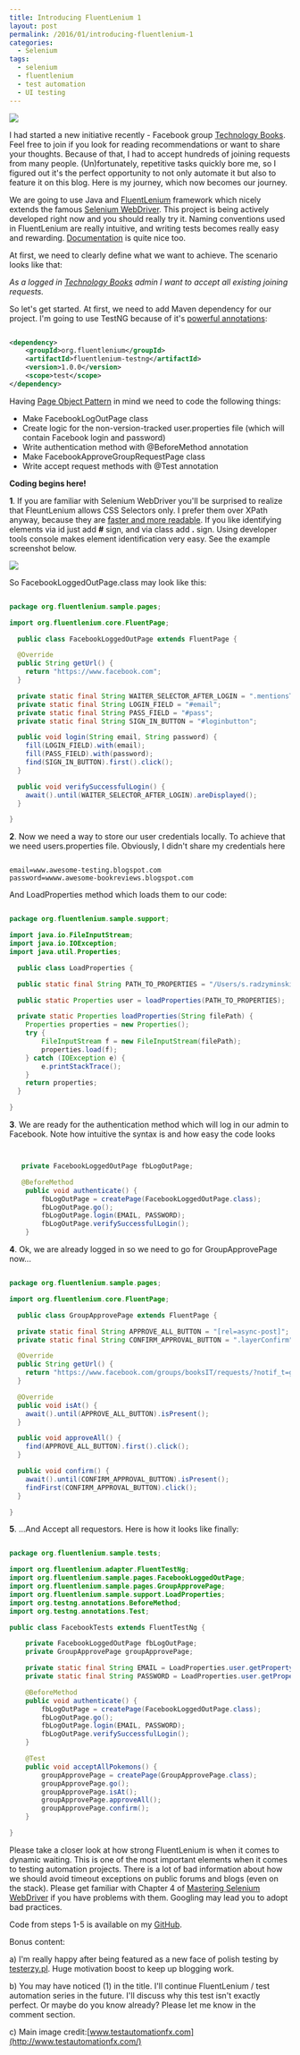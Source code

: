 ```yaml
---
title: Introducing FluentLenium 1
layout: post
permalink: /2016/01/introducing-fluentlenium-1
categories:
  - Selenium
tags:
  - selenium
  - fluentlenium
  - test automation
  - UI testing 
---
```


![](/images/blog/developer.png)

I had started a new initiative recently - Facebook group [Technology Books](https://www.facebook.com/groups/booksIT/). Feel free to join if you look for reading recommendations or want to share your thoughts. Because of that, I had to accept hundreds of joining requests from many people. (Un)fortunately, repetitive tasks quickly bore me, so I figured out it's the perfect opportunity to not only automate it but also to feature it on this blog. Here is my journey, which now becomes our journey.

We are going to use Java and [FluentLenium](https://github.com/FluentLenium/FluentLenium) framework which nicely extends the famous [Selenium WebDriver](http://www.seleniumhq.org/projects/webdriver/). This project is being actively developed right now and you should really try it. Naming conventions used in FluentLenium are really intuitive, and writing tests becomes really easy and rewarding. [Documentation](https://github.com/FluentLenium/FluentLenium/blob/master/README.markdown) is quite nice too.

At first, we need to clearly define what we want to achieve. The scenario looks like that:

_As a logged in [Technology Books](https://www.facebook.com/groups/booksIT/) admin I want to accept all existing joining requests._

So let's get started. At first, we need to add Maven dependency for our project. I'm going to use TestNG because of it's [powerful annotations](http://www.softwaretestinghelp.com/testng-annotations-in-selenium/):

```xml

<dependency>
    <groupId>org.fluentlenium</groupId>
    <artifactId>fluentlenium-testng</artifactId>
    <version>1.0.0</version>
    <scope>test</scope>
</dependency>

```

Having [Page Object Pattern](http://martinfowler.com/bliki/PageObject.html) in mind we need to code the following things:

- Make FacebookLogOutPage class  
- Create logic for the non-version-tracked user.properties file (which will contain Facebook login and password)
- Write authentication method with @BeforeMethod annotation
- Make FacebookApproveGroupRequestPage class
- Write accept request methods with @Test annotation

**Coding begins here!**

**1**. If you are familiar with Selenium WebDriver you'll be surprised to realize that FleuntLenium allows CSS Selectors only. I prefer them over XPath anyway, because they are [faster and more readable](http://elementalselenium.com/tips/32-xpath-vs-css). If you like identifying elements via id just add **#** sign, and via class add **.** sign. Using developer tools console makes element identification very easy. See the example screenshot below.

![](/images/blog/Screenshot%2B2016-01-17%2B09.03.34.png)

So FacebookLoggedOutPage.class may look like this:

```java

package org.fluentlenium.sample.pages;

import org.fluentlenium.core.FluentPage;

  public class FacebookLoggedOutPage extends FluentPage {

  @Override
  public String getUrl() {
    return "https://www.facebook.com";
  }

  private static final String WAITER_SELECTOR_AFTER_LOGIN = ".mentionsTextarea";
  private static final String LOGIN_FIELD = "#email";
  private static final String PASS_FIELD = "#pass";
  private static final String SIGN_IN_BUTTON = "#loginbutton";

  public void login(String email, String password) {
    fill(LOGIN_FIELD).with(email);
    fill(PASS_FIELD).with(password);
    find(SIGN_IN_BUTTON).first().click();
  }

  public void verifySuccessfulLogin() {
    await().until(WAITER_SELECTOR_AFTER_LOGIN).areDisplayed();
  }

}

```

**2**. Now we need a way to store our user credentials locally. To achieve that we need users.properties file. Obviously, I didn't share my credentials here

```properties

email=www.awesome-testing.blogspot.com
password=wwww.awesome-bookreviews.blogspot.com

```

And LoadProperties method which loads them to our code:

```java

package org.fluentlenium.sample.support;

import java.io.FileInputStream;
import java.io.IOException;
import java.util.Properties;

  public class LoadProperties {

  public static final String PATH_TO_PROPERTIES = "/Users/s.radzyminski/IdeaProjects/slawek/FluentLenium/fluentlenium-testng/src/test/java/org/fluentlenium/sample/resources/user.properties";

  public static Properties user = loadProperties(PATH_TO_PROPERTIES);

  private static Properties loadProperties(String filePath) {
    Properties properties = new Properties();
    try {
        FileInputStream f = new FileInputStream(filePath);
        properties.load(f);
    } catch (IOException e) {
        e.printStackTrace();
    }
    return properties;
  }

}

```

**3**. We are ready for the authentication method which will log in our admin to Facebook. Note how intuitive the syntax is and how easy the code looks

```java


   private FacebookLoggedOutPage fbLogOutPage;

   @BeforeMethod
    public void authenticate() {
        fbLogOutPage = createPage(FacebookLoggedOutPage.class);
        fbLogOutPage.go();
        fbLogOutPage.login(EMAIL, PASSWORD);
        fbLogOutPage.verifySuccessfulLogin();
    }

```

**4**. Ok, we are already logged in so we need to go for GroupApprovePage now...

```java

package org.fluentlenium.sample.pages;

import org.fluentlenium.core.FluentPage;

  public class GroupApprovePage extends FluentPage {

  private static final String APPROVE_ALL_BUTTON = "[rel=async-post]";
  private static final String CONFIRM_APPROVAL_BUTTON = ".layerConfirm";

  @Override
  public String getUrl() {
    return "https://www.facebook.com/groups/booksIT/requests/?notif_t=group_r2j";
  }

  @Override
  public void isAt() {
    await().until(APPROVE_ALL_BUTTON).isPresent();
  }

  public void approveAll() {
    find(APPROVE_ALL_BUTTON).first().click();
  }

  public void confirm() {
    await().until(CONFIRM_APPROVAL_BUTTON).isPresent();
    findFirst(CONFIRM_APPROVAL_BUTTON).click();
  }

}

```

**5**. ...And Accept all requestors. Here is how it looks like finally:

```java

package org.fluentlenium.sample.tests;

import org.fluentlenium.adapter.FluentTestNg;
import org.fluentlenium.sample.pages.FacebookLoggedOutPage;
import org.fluentlenium.sample.pages.GroupApprovePage;
import org.fluentlenium.sample.support.LoadProperties;
import org.testng.annotations.BeforeMethod;
import org.testng.annotations.Test;

public class FacebookTests extends FluentTestNg {

    private FacebookLoggedOutPage fbLogOutPage;
    private GroupApprovePage groupApprovePage;

    private static final String EMAIL = LoadProperties.user.getProperty("email");
    private static final String PASSWORD = LoadProperties.user.getProperty("password");

    @BeforeMethod
    public void authenticate() {
        fbLogOutPage = createPage(FacebookLoggedOutPage.class);
        fbLogOutPage.go();
        fbLogOutPage.login(EMAIL, PASSWORD);
        fbLogOutPage.verifySuccessfulLogin();
    }

    @Test
    public void acceptAllPokemons() {
        groupApprovePage = createPage(GroupApprovePage.class);
        groupApprovePage.go();
        groupApprovePage.isAt();
        groupApprovePage.approveAll();
        groupApprovePage.confirm();
    }

}

```

Please take a closer look at how strong FluentLenium is when it comes to dynamic waiting. This is one of the most important elements when it comes to testing automation projects. There is a lot of bad information about how we should avoid timeout exceptions on public forums and blogs (even on the stack). Please get familiar with Chapter 4 of [Mastering Selenium WebDriver](http://www.amazon.com/Mastering-Selenium-WebDriver-Mark-Collin/dp/1784394351) if you have problems with them. Googling may lead you to adopt bad practices.

Code from steps 1-5 is available on my [GitHub](https://github.com/slawekradzyminski/awesome-testing.blogspot.com).

Bonus content:

a) I'm really happy after being featured as a new face of polish testing by [testerzy.pl](http://www.testerzy.pl/baza-wiedzy/ludzie-i-trendy-w-polskim-testowaniu-2016). Huge motivation boost to keep up blogging work.

b) You may have noticed (1) in the title. I'll continue FluentLenium / test automation series in the future. I'll discuss why this test isn't exactly perfect. Or maybe do you know already? Please let me know in the comment section.

c) Main image credit:[www.testautomationfx.com](http://www.testautomationfx.com/)
